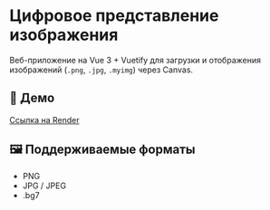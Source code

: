 # Цифровое представление изображения

Веб-приложение на Vue 3 + Vuetify для загрузки и отображения изображений (`.png`, `.jpg`, `.myimg`) через Canvas.

## 🚀 Демо

[Ссылка на Render](https://photoshop-macallans.netlify.app)

## 🖼️ Поддерживаемые форматы

- PNG
- JPG / JPEG
- .bg7
